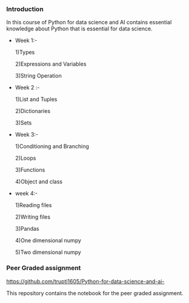 
### Introduction 
In this course of Python for data science and AI contains essential knowledge about Python that is essential for data science. 

- Week 1:-

   1)Types 

   2)Expressions and Variables

   3)String Operation

- Week 2 :-

  1)List and Tuples

  2)Dictionaries 

  3)Sets

- Week 3:-

  1)Conditioning and Branching 

  2)Loops 

  3)Functions 

  4)Object and class 

- week 4:-

  1)Reading files 

  2)Writing files

  3)Pandas

  4)One dimensional numpy 

  5)Two dimensional numpy 

### Peer Graded assignment 

https://github.com/trupti1605/Python-for-data-science-and-ai-

This repository contains the notebook for the peer graded assignment. 
